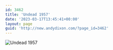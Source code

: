 ```yaml
---
id: 3462
title: 'Undead 1957'
date: '2023-03-17T13:45:41+00:00'
layout: page
guid: 'http://new.andydixon.com/?page_id=3462'
---
```


![Undead 1957](https://i0.wp.com/assets.g8x2.ldn.idrivee2-23.com/posters/Undead%201957%2001.jpg?w=1200&ssl=1 "Undead 1957")